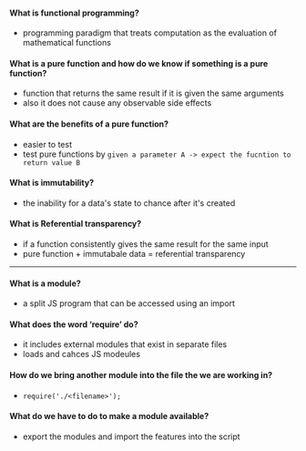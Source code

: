 #### What is functional programming?
- programming paradigm that treats computation as the evaluation of mathematical functions 
#### What is a pure function and how do we know if something is a pure function?
- function that returns the same result if it is given the same arguments
- also it does not cause any observable side effects
#### What are the benefits of a pure function?
- easier to test
- test pure functions by `given a parameter A -> expect the fucntion to return value B`
#### What is immutability?
- the inability for a data's state to chance after it's created
#### What is Referential transparency?
- if a function consistently gives the same result for the same input
- pure function + immutabale data = referential transparency

---

#### What is a module?
- a split JS program that can be accessed using an import
#### What does the word ‘require’ do?
- it includes external modules that exist in separate files
- loads and cahces JS modeules
#### How do we bring another module into the file the we are working in?
- `require('./<filename>');`
#### What do we have to do to make a module available?
- export the modules and import the features into the script
